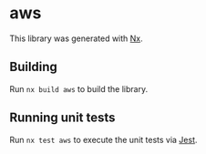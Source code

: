# aws

This library was generated with [Nx](https://nx.dev).

## Building

Run `nx build aws` to build the library.

## Running unit tests

Run `nx test aws` to execute the unit tests via [Jest](https://jestjs.io).
